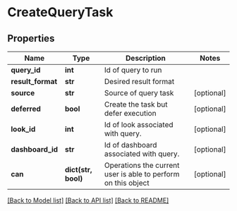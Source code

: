 # CreateQueryTask

## Properties
Name | Type | Description | Notes
------------ | ------------- | ------------- | -------------
**query_id** | **int** | Id of query to run | 
**result_format** | **str** | Desired result format | 
**source** | **str** | Source of query task | [optional] 
**deferred** | **bool** | Create the task but defer execution | [optional] 
**look_id** | **int** | Id of look associated with query. | [optional] 
**dashboard_id** | **str** | Id of dashboard associated with query. | [optional] 
**can** | **dict(str, bool)** | Operations the current user is able to perform on this object | [optional] 

[[Back to Model list]](../README.md#documentation-for-models) [[Back to API list]](../README.md#documentation-for-api-endpoints) [[Back to README]](../README.md)


